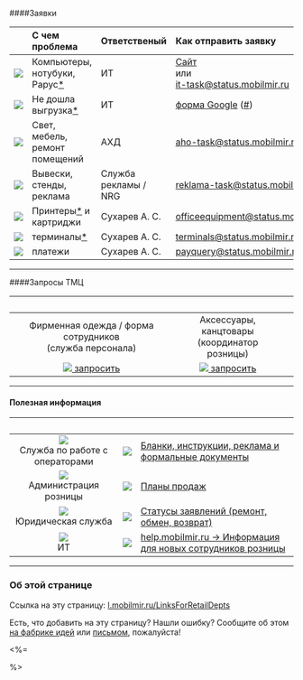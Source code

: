 ####Заявки

&nbsp; | С чем проблема | Ответственый | Как отправить заявку
:--:|:--|:--|:--
![][ITTaskImg] | Компьютеры, нотубуки, Рарус[\*][resolvefaster] | ИТ | [Сайт][NewTaskFreshService]<br>или<br>[it-task@status.mobilmir.ru][mailittask]
![][ExchangeFileImg] | Не дошла выгрузка[\*][WhatIsExchangeFiles] | ИТ | [форма Google][ExchangeNotArrive] ([#][ExchangeNotArriveList])
![][AXOTaskImg] | Свет, мебель, ремонт помещений | АХД | [aho-task@status.mobilmir.ru][AXOTask]
![][ReklamaTaskImg] | Вывески, стенды, реклама | Служба рекламы / NRG | [reklama-task@status.mobilmir.ru][ReklamaTask]
![][PrintersCartridgesImg] | Принтеры[\*][PrintersTasksTip] и картриджи | Сухарев А. С. | [officeequipment@status.mobilmir.ru](mailto:officeequipment@status.mobilmir.ru)
![][TerminalsImg] | терминалы[\*][TerminalsTip] | Сухарев А. С. | [terminals@status.mobilmir.ru](mailto:terminals@status.mobilmir.ru)
![][TerminalCheckImg] | платежи | Сухарев А. С. | [payquery@status.mobilmir.ru](mailto:payquery@status.mobilmir.ru "Запросы по платежам")


---

####Запросы ТМЦ

&nbsp; | &nbsp; | &nbsp;
:--:|:--:|:--:
Фирменная одежда / форма сотрудников<br>(служба персонала) | Аксессуары, канцтовары<br>(координатор розницы)
[![][FormQImg] запросить][FormQuery] | [![][AssetsImg] запросить][AssetsQ]


---
#### Полезная информация

&nbsp; | &nbsp; | &nbsp;
:--:|:--:|:--
![][MTSBeeMega]<br>Служба по работе с операторами | [![][GoogleDriveIcon]][CommOpsGD] | [Бланки, инструкции, реклама и формальные документы][CommOpsGD]
![](http://i.imgur.com/PghXiFf.png)<br>Администрация розницы | [![][GoogleDriveIcon]][SalesPlansGD] | [Планы продаж][SalesPlansGD]
![](http://i.imgur.com/4HIgfgg.png)<br>Юридическая служба | [![][GoogleSheetIcon]][ClaimStatuses] | [Статусы заявлений (ремонт, обмен, возврат)][ClaimStatuses]
![](http://i.imgur.com/xdklML6.png)<br>ИТ | [![][GoogleSitesIcon]][info-for-newbies-in-retaildepts] | [help.mobilmir.ru → Информация для новых сотрудников розницы][info-for-newbies-in-retaildepts]


----------

### Об этой странице

Ссылка на эту страницу: [l.mobilmir.ru/LinksForRetailDepts](http://l.mobilmir.ru/LinksForRetailDepts)

Есть, что добавить на эту страницу? Нашли ошибку? Сообщите об этом [на фабрике идей][LinksForRetailDeptsFI] или [письмом][LinksForRetailDeptsMail], пожалуйста!


[ITTaskImg]: https://cdn1.iconfinder.com/data/icons/gamedevtycoon-platforms/128/PC-2.png
[NewTaskFreshService]: http://itmobilmirru.freshservice.com/support/tickets/new "обратите внимание, после ввода темы справа появляются готовые решения"
[mailittask]: mailto:it-task@status.mobilmir.ru?subject=суть%20проблемы%20и%20название%20устройства%20или%20программы,%20в%20которой%20она%20возникает&body=что%20вы%20делаете,%20что%20происходит%20сейчас,%20и%20как%20должно%20быть,%20когда%20всё%20работает%20нормально.%0D%0AПросим%20описывать%20так,%20чтобы%20можно%20было%20проверить%20без%20дополнительных%20вопросов. "Эта ссылка содержит шаблон письма. Пожалуйста, не игнорируйте его содержимое!"
[resolvefaster]: http://itmobilmirru.freshservice.com/support/solutions/articles/10994-- "Щёлкните, чтобы прочитать, как делать заявки, чтобы мы их разрешали быстрее"
[ExchangeNotArrive]: https://docs.google.com/a/mobilmir.ru/forms/d/1PsN5CCNNvUWXdpURKXuiF_KN2TAMIoEiFBDvMRqzthw/viewform
[ExchangeNotArriveImg]: http://i.imgur.com/bTUFlXU.png
[ExchangeNotArriveList]: https://docs.google.com/spreadsheets/u/1/d/12xY7ch91QuJvBnxA3IWWWvQpDHwjpUU0UtlxHcROfY0/preview "Список заявок с состояниями"
[WhatIsExchangeFiles]: http://l.mobilmir.ru/whatisrarusexchangefile "щёлкните, чтобы открыть страницу с описанием, что такое выгрузки"

[AXOTaskImg]: http://i.imgur.com/6el4OmS.jpg?1
[AXOTask]: mailto:aho-task@status.mobilmir.ru?subject=Название%20отдела:%20Предмет,%20который%20надо%20починить,%20установить%20и%20т.п.&amp;body=Подробное%20описание%20проблемы%20или%20задачи

[ReklamaTaskImg]: http://i.imgur.com/P9NSAby.png?1
[ReklamaTask]: mailto:reklama-task@status.mobilmir.ru?subject=Название%20отдела:%20Кратко%20суть&amp;body=Подробное%20описание%20проблемы%20или%20задачи

[PrintersTasksTip]: http://itmobilmirru.freshservice.com/support/solutions/articles/10732 "насчёт принтеров – не всегда; щелкните, чтобы узнать подробности"
[TerminalsTip]: # "терминалы, принимающие наличные (сейчас Роспей)"
[LinksForRetailDeptsFI]: http://i.mobilmir.ru/ideas/?PAGE_NAME=message&FID=5&TID=992&MID=12984&result=new "Фабрика идей"
[CommOpsGD]: https://drive.google.com/a/mobilmir.ru/folderview?id=0B3v6tF6UW2aGYm9STkJYUWRnVTQ&usp=sharing "Информация от службы по работе с операторами на диске Google"
[SalesPlansGD]: https://drive.google.com/drive/folders/0B2X-6fVbs2DydGJoWUFPRWZRckE "Планы продаж на диске Google"
[ClaimStatuses]: https://docs.google.com/spreadsheets/d/13RFwnirgbfalVo1FY-bTGg8EcaZaVEawqkiyRZKUPgQ/preview "Таблица статусов заявлений (претензий) на диске Google"
[info-for-newbies-in-retaildepts]: https://sites.google.com/a/mobilmir.ru/help/rules/info-for-newbies-in-retaildepts "Информация для новых сотрудников розницы"
[LinksForRetailDeptsMail]: mailto:retail-bookmarks@status.mobilmir.ru?subject=Закладки%20для%20розницы

[HRQueries]: https://docs.google.com/a/mobilmir.ru/spreadsheet/viewform?formkey=dEJfSEpMV181U0NraGVoX0JYcDBFNWc6MQ#gid=0
[HRQueriesImg]: http://i.imgur.com/59S2ODX.png
[FormQuery]: https://docs.google.com/a/mobilmir.ru/forms/d/e/1FAIpQLSc04h9SljTRCWkuEiDCoSouedWuk9Gbscd97CLqt8c6jQWQ5A/viewform
[FormQImg]: http://i.imgur.com/AR56YZI.png
[AssetsQ]: https://docs.google.com/a/mobilmir.ru/spreadsheet/viewform?formkey=dHd4cmZPbUpGSDNIMlVFczY0MTJ0YVE6MQ
[AssetsImg]: http://i.imgur.com/sAzaYLi.png
[ChecksTicketsQ]: 
https://docs.google.com/a/mobilmir.ru/forms/d/1t1M_75M0NCaud6cTfBWnB7EFLvQ40NYrmQvChVqJo9Q/viewform?pli=1
[ChecksTicketsImg]: http://i.imgur.com/JzqWCUs.png
[PrintersCartridgesImg]: http://i.imgur.com/HklVFwB.png
[TerminalsImg]: http://i.imgur.com/ChuuGD0.png
[RarusWideImg]: http://i.imgur.com/Rzh3O8Z.png
[ExchangeFileImg]: http://i.imgur.com/okESUI7.png
[TerminalCheckImg]: http://i.imgur.com/ta1wmgb.png
[MTSBeeMega]: http://i.imgur.com/EqtgZGh.png

[GoogleDriveIcon]: http://i.imgur.com/Z9PH8MI.png
[GoogleSheetIcon]: http://i.imgur.com/RRSkBkl.png
[GoogleSitesIcon]: https://www.google.com/images/icons/product/sites-16.ico

<%= 
<script>
 (function(i,s,o,g,r,a,m){i['GoogleAnalyticsObject']=r;i[r]=i[r]||function(){
 (i[r].q=i[r].q||[]).push(arguments)},i[r].l=1*new Date();a=s.createElement(o),
 m=s.getElementsByTagName(o)[0];a.async=1;a.src=g;m.parentNode.insertBefore(a,m)
 })(window,document,'script','https://www.google-analytics.com/analytics.js','ga');

 ga('create', 'UA-6919929-15', 'auto');
 ga('send', 'pageview');

</script>
%>